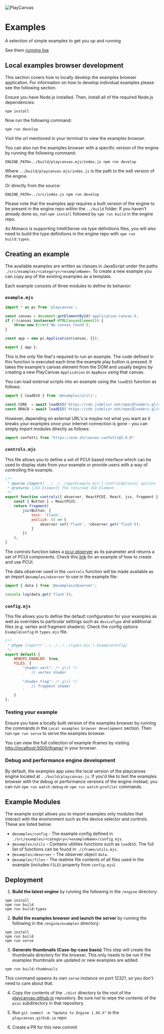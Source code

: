 ![PlayCanvas](http://static.playcanvas.com/images/logo/Playcanvas_LOGOSET_SMALL-06.png)

# Examples

A selection of simple examples to get you up and running

See them <a href="https://playcanvas.github.io/">running live</a>

## Local examples browser development
This section covers how to locally develop the examples browser application. For information on how to develop individual examples please see the following section.

Ensure you have Node.js installed. Then, install all of the required Node.js dependencies:
```
npm install
```
Now run the following command:
```
npm run develop
```
Visit the url mentioned in your terminal to view the examples browser.

You can also run the examples browser with a specific version of the engine by running the following command:

```
ENGINE_PATH=../build/playcanvas.mjs/index.js npm run develop
```

Where `../build/playcanvas.mjs/index.js` is the path to the es6 version of the engine.

Or directly from the source:

```
ENGINE_PATH=../src/index.js npm run develop
```

Please note that the examples app requires a built version of the engine to be present in the engine repo within the `../build` folder. If you haven't already done so, run `npm install` followed by `npm run build` in the engine repo.

As Monaco is supporting IntelliSense via type definitions files, you will also need to build the type definitions in the engine repo with `npm run build:types`.

## Creating an example

The available examples are written as classes in JavaScript under the paths `./src/examples/<category>/<exampleName>`.
To create a new example you can copy any of the existing examples as a template.

Each example consists of three modules to define its behavior:

### `example.mjs`

```js
import * as pc from 'playcanvas';

const canvas = document.getElementById('application-canvas');
if (!(canvas instanceof HTMLCanvasElement)) {
    throw new Error('No canvas found');
}

const app = new pc.Application(canvas, {});

export { app };
```

This is the only file that's required to run an example. The code defined in this function is executed each time the example play button is pressed. It takes the example's canvas element from the DOM and usually begins by creating a new PlayCanvas `Application` or `AppBase` using that canvas.

You can load external scripts into an example using the `loadES5` function as follows:

```js
import { loadES5 } from '@examples/utils';

const CORE  = await loadES5('https://cdn.jsdelivr.net/npm/@loaders.gl/core@2.3.6/dist/dist.min.js');
const DRACO = await loadES5('https://cdn.jsdelivr.net/npm/@loaders.gl/draco@2.3.6/dist/dist.min.js');
```

However, depending on external URL's is maybe not what you want as it breaks your examples once your internet connection is gone - you can simply import modules directly as follows:

```js
import confetti from "https://esm.sh/canvas-confetti@1.6.0"
```

### `controls.mjs`

This file allows you to define a set of PCUI based interface which can be used to display stats from your example or provide users with a way of controlling the example.

```js
/**
 * @param {import('../../../app/Example.mjs').ControlOptions} options - The options.
 * @returns {JSX.Element} The returned JSX Element.
 */
export function controls({ observer, ReactPCUI, React, jsx, fragment }) {
    const { Button } = ReactPCUI;
    return fragment(
        jsx(Button, {
            text: 'Flash',
            onClick: () => {
                observer.set('flash', !observer.get('flash'));
            }
        })
    );
}
```

The controls function takes a [pcui observer](https://playcanvas.github.io/pcui/data-binding/using-observers/) as its parameter and returns a set of PCUI components. Check this [link](https://playcanvas.github.io/pcui/examples/todo/) for an example of how to create and use PCUI.

The data observer used in the `controls` function will be made available as an import `@examples/observer` to use in the example file:

```js
import { data } from '@examples/observer';

console.log(data.get('flash'));
```

### `config.mjs`

This file allows you to define the default configuration for your examples as well as overrides to particular settings such as `deviceType` and additional files (e.g. vertex and fragment shaders). Check the config options `ExampleConfig` in `types.mjs` file.

```js
/**
 * @type {import('../../../../types.mjs').ExampleConfig}
 */
export default {
    WEBGPU_ENABLED: true,
    FILES: {
        "shader.vert": /* glsl */`
            // vertex shader
        `
        "shader.frag": /* glsl */`
            // fragment shader
        `
    }
};
```

### Testing your example
Ensure you have a locally built version of the examples browser by running the commands in the `Local examples browser development` section. Then run `npm run serve` to serve the examples browser.

You can view the full collection of example iframes by visiting [http://localhost:5000/iframe/]() in your browser.

### Debug and performance engine development
By default, the examples app uses the local version of the playcanvas engine located at `../build/playcanvas.js`. If you'd like to test the examples browser with the debug or performance versions of the engine instead, you can run `npm run watch:debug` or `npm run watch:profiler` commands.

## Example Modules

The example script allows you to import examples only modules that interact with the environment such as the device selector and controls. These are listed below:

- `@examples/config` - The example config defined in `./src/examples/<category>/<exampleName>/config.mjs`.
- `@examples/utils` - Contains utilities functions such as `loadES5`. The full list of functions can be found in `./iframe/utils.mjs`.
- `@examples/observer` - The observer object `data`.
- `@examples/files` - The reatime file contents of all files used in the example (includes `FILES` property from `config.mjs`).

## Deployment

1) **Build the latest engine** by running the following in the `/engine` directory:
```
npm install
npm run build
npm run build:types
```

2) **Build the examples browser and launch the server** by running the following in the `/engine/examples` directory:
```
npm install
npm run build
npm run serve
```

3) **Generate thumbnails (Case-by-case basis)** This step will create the thumbnails directory for the browser. This only needs to be run if the examples thumbnails are updated or new examples are added.
```
npm run build:thumbnails
```

This command spawns its own `serve` instance on port 12321, so you don't need to care about that.

4) Copy the contents of the `./dist` directory to the root of the [playcanvas.github.io](https://github.com/playcanvas/playcanvas.github.io) repository. Be sure not to wipe the contents of the `pcui` subdirectory in that repository.

5) Run `git commit -m "Update to Engine 1.XX.X"` in the `playcanvas.github.io` repo

6) Create a PR for this new commit
